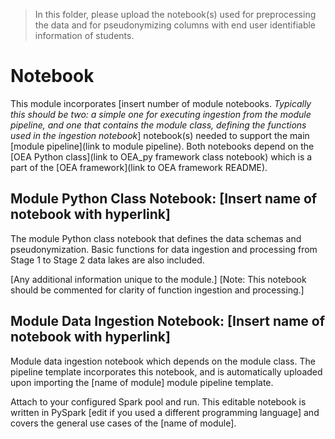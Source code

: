> In this folder, please upload the notebook(s) used for preprocessing the data and for pseudonymizing columns with end user identifiable information of students.

# Notebook
This module incorporates [insert number of module notebooks. *Typically this should be two: a simple one for executing ingestion from the module pipeline, and one that contains the module class, defining the functions used in the ingestion notebook*] notebook(s) needed to support the main [module pipeline](link to module pipeline). Both notebooks depend on the [OEA Python class](link to OEA_py framework class notebook) which is a part of the [OEA framework](link to OEA framework README).

## Module Python Class Notebook: [Insert name of notebook with hyperlink]
The module Python class notebook that defines the data schemas and pseudonymization. Basic functions for data ingestion and processing from Stage 1 to Stage 2 data lakes are also included. 

[Any additional information unique to the module.] 
[Note: This notebook should be commented for clarity of function ingestion and processing.]

## Module Data Ingestion Notebook: [Insert name of notebook with hyperlink]
Module data ingestion notebook which depends on the module class. The pipeline template incorporates this notebook, and is automatically uploaded upon importing the [name of module] module pipeline template.

Attach to your configured Spark pool and run. This editable notebook is written in PySpark [edit if you used a different programming language] and covers the general use cases of the [name of module]. 
